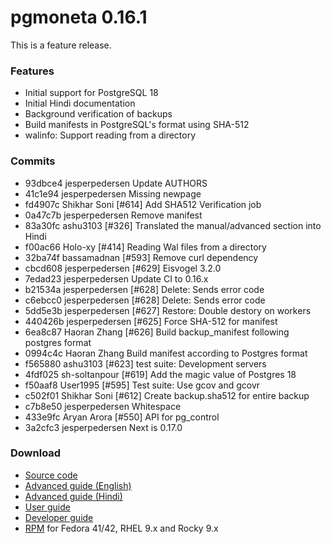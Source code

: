 # pgmoneta 0.16.1

This is a feature release.

### Features

* Initial support for PostgreSQL 18
* Initial Hindi documentation
* Background verification of backups
* Build manifests in PostgreSQL's format using SHA-512
* walinfo: Support reading from a directory

### Commits

* 93dbce4 jesperpedersen Update AUTHORS
* 41c1e94 jesperpedersen Missing newpage
* fd4907c Shikhar Soni [#614] Add SHA512 Verification job
* 0a47c7b jesperpedersen Remove manifest
* 83a30fc ashu3103 [#326] Translated the manual/advanced section into Hindi
* f00ac66 Holo-xy [#414] Reading Wal files from a directory
* 32ba74f bassamadnan [#593] Remove curl dependency
* cbcd608 jesperpedersen [#629] Eisvogel 3.2.0
* 7edad23 jesperpedersen Update CI to 0.16.x
* b21534a jesperpedersen [#628] Delete: Sends error code
* c6ebcc0 jesperpedersen [#628] Delete: Sends error code
* 5dd5e3b jesperpedersen [#627] Restore: Double destory on workers
* 440426b jesperpedersen [#625] Force SHA-512 for manifest
* 6ea8c87 Haoran Zhang [#626] Build backup_manifest following postgres format
* 0994c4c Haoran Zhang Build manifest according to Postgres format
* f565880 ashu3103 [#623] test suite: Development servers
* 4fdf025 sh-soltanpour [#619] Add the magic value of Postgres 18
* f50aaf8 User1995 [#595] Test suite: Use gcov and gcovr
* c502f01 Shikhar Soni [#612] Create backup.sha512 for entire backup
* c7b8e50 jesperpedersen Whitespace
* 433e9fc Aryan Arora [#550] API for pg_control
* 3a2cfc3 jesperpedersen Next is 0.17.0

### Download

* [Source code](https://github.com/pgmoneta/pgmoneta/releases/download/0.17.0/pgmoneta-0.17.0.tar.gz)
* [Advanced guide (English)](https://github.com/pgmoneta/pgmoneta/releases/download/0.17.0/pgmoneta-advanced-en.pdf)
* [Advanced guide (Hindi)](https://github.com/pgmoneta/pgmoneta/releases/download/0.17.0/pgmoneta-advanced-hi.pdf)
* [User guide](https://github.com/pgmoneta/pgmoneta/releases/download/0.17.0/pgmoneta-user-guide.pdf)
* [Developer guide](https://github.com/pgmoneta/pgmoneta/releases/download/0.17.0/pgmoneta-dev-guide.pdf)
* [RPM](https://yum.postgresql.org) for Fedora 41/42, RHEL 9.x and Rocky 9.x
